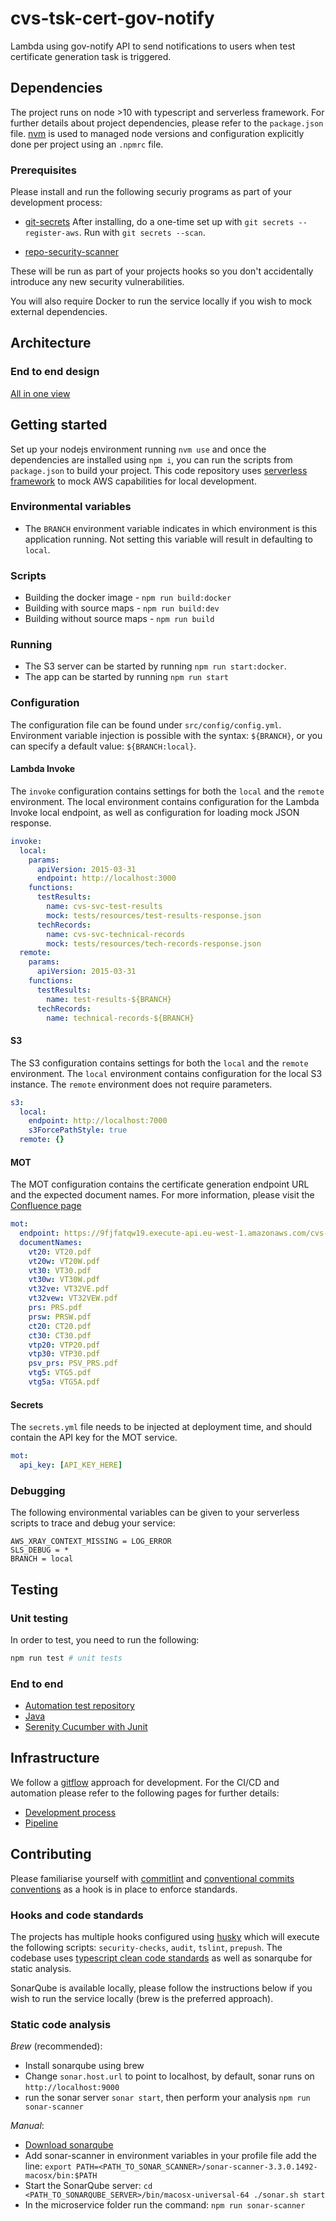 # cvs-tsk-cert-gov-notify

Lambda using gov-notify API to send notifications to users when test certificate generation task is triggered.

## Dependencies

The project runs on node >10 with typescript and serverless framework. For further details about project dependencies, please refer to the `package.json` file.
[nvm](https://github.com/nvm-sh/nvm/blob/master/README.md) is used to managed node versions and configuration explicitly done per project using an `.npmrc` file.

### Prerequisites

Please install and run the following securiy programs as part of your development process:

- [git-secrets](https://github.com/awslabs/git-secrets)
  After installing, do a one-time set up with `git secrets --register-aws`. Run with `git secrets --scan`.

- [repo-security-scanner](https://github.com/UKHomeOffice/repo-security-scanner)

These will be run as part of your projects hooks so you don't accidentally introduce any new security vulnerabilities.

You will also require Docker to run the service locally if you wish to mock external dependencies.

## Architecture

### End to end design

[All in one view](https://wiki.dvsacloud.uk/pages/viewpage.action?pageId=79254695)

## Getting started

Set up your nodejs environment running `nvm use` and once the dependencies are installed using `npm i`, you can run the scripts from `package.json` to build your project.
This code repository uses [serverless framework](https://www.serverless.com/framework/docs/) to mock AWS capabilities for local development.

### Environmental variables

- The `BRANCH` environment variable indicates in which environment is this application running. Not setting this variable will result in defaulting to `local`.

### Scripts

- Building the docker image - `npm run build:docker`
- Building with source maps - `npm run build:dev`
- Building without source maps - `npm run build`

### Running

- The S3 server can be started by running `npm run start:docker`.
- The app can be started by running `npm run start`

### Configuration

The configuration file can be found under `src/config/config.yml`.
Environment variable injection is possible with the syntax:
`${BRANCH}`, or you can specify a default value: `${BRANCH:local}`.

#### Lambda Invoke

The `invoke` configuration contains settings for both the `local` and the `remote` environment.
The local environment contains configuration for the Lambda Invoke local endpoint, as well as configuration for loading mock JSON response.

```yml
invoke:
  local:
    params:
      apiVersion: 2015-03-31
      endpoint: http://localhost:3000
    functions:
      testResults:
        name: cvs-svc-test-results
        mock: tests/resources/test-results-response.json
      techRecords:
        name: cvs-svc-technical-records
        mock: tests/resources/tech-records-response.json
  remote:
    params:
      apiVersion: 2015-03-31
    functions:
      testResults:
        name: test-results-${BRANCH}
      techRecords:
        name: technical-records-${BRANCH}
```

#### S3

The S3 configuration contains settings for both the `local` and the `remote` environment. The `local` environment contains configuration for the local S3 instance. The `remote` environment does not require parameters.

```yml
s3:
  local:
    endpoint: http://localhost:7000
    s3ForcePathStyle: true
  remote: {}
```

#### MOT

The MOT configuration contains the certificate generation endpoint URL and the expected document names. For more information, please visit the [Confluence page](https://wiki.i-env.net/display/MP/Document+Generation+Service+Contract)

```yml
mot:
  endpoint: https://9fjfatqw19.execute-api.eu-west-1.amazonaws.com/cvs-dev/CVS
  documentNames:
    vt20: VT20.pdf
    vt20w: VT20W.pdf
    vt30: VT30.pdf
    vt30w: VT30W.pdf
    vt32ve: VT32VE.pdf
    vt32vew: VT32VEW.pdf
    prs: PRS.pdf
    prsw: PRSW.pdf
    ct20: CT20.pdf
    ct30: CT30.pdf
    vtp20: VTP20.pdf
    vtp30: VTP30.pdf
    psv_prs: PSV_PRS.pdf
    vtg5: VTG5.pdf
    vtg5a: VTG5A.pdf
```

#### Secrets

The `secrets.yml` file needs to be injected at deployment time, and should contain the API key for the MOT service.

```yml
mot:
  api_key: [API_KEY_HERE]
```

### Debugging

The following environmental variables can be given to your serverless scripts to trace and debug your service:

```shell
AWS_XRAY_CONTEXT_MISSING = LOG_ERROR
SLS_DEBUG = *
BRANCH = local
```

## Testing

### Unit testing

In order to test, you need to run the following:

```sh
npm run test # unit tests
```

### End to end

- [Automation test repository](https://github.com/dvsa/cvs-auto-svc)
- [Java](https://docs.oracle.com/en/java/javase/11/)
- [Serenity Cucumber with Junit](https://serenity-bdd.github.io/theserenitybook/latest/junit-basic.html)

## Infrastructure

We follow a [gitflow](https://www.atlassian.com/git/tutorials/comparing-workflows/gitflow-workflow) approach for development.
For the CI/CD and automation please refer to the following pages for further details:

- [Development process](https://wiki.dvsacloud.uk/display/HVT/CVS+Pipeline+Infrastructure)
- [Pipeline](https://wiki.dvsacloud.uk/pages/viewpage.action?pageId=36870584)

## Contributing

Please familiarise yourself with [commitlint](https://commitlint.js.org/#/) and [conventional commits conventions](https://www.conventionalcommits.org/en/v1.0.0-beta.2/) as a hook is in place to enforce standards.

### Hooks and code standards

The projects has multiple hooks configured using [husky](https://github.com/typicode/husky#readme) which will execute the following scripts: `security-checks`, `audit`, `tslint`, `prepush`.
The codebase uses [typescript clean code standards](https://github.com/labs42io/clean-code-typescript) as well as sonarqube for static analysis.

SonarQube is available locally, please follow the instructions below if you wish to run the service locally (brew is the preferred approach).

### Static code analysis

_Brew_ (recommended):

- Install sonarqube using brew
- Change `sonar.host.url` to point to localhost, by default, sonar runs on `http://localhost:9000`
- run the sonar server `sonar start`, then perform your analysis `npm run sonar-scanner`

_Manual_:

- [Download sonarqube](https://www.sonarqube.org/downloads/)
- Add sonar-scanner in environment variables in your profile file add the line: `export PATH=<PATH_TO_SONAR_SCANNER>/sonar-scanner-3.3.0.1492-macosx/bin:$PATH`
- Start the SonarQube server: `cd <PATH_TO_SONARQUBE_SERVER>/bin/macosx-universal-64 ./sonar.sh start`
- In the microservice folder run the command: `npm run sonar-scanner`
